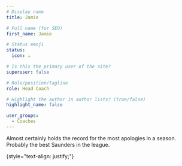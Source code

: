 ```yaml
---
# Display name
title: Jamie

# Full name (for SEO)
first_name: Jamie

# Status emoji
status:
  icon: ☕️

# Is this the primary user of the site?
superuser: false

# Role/position/tagline
role: Head Coach

# Highlight the author in author lists? (true/false)
highlight_name: false

user_groups:
  - Coaches
---
```


Almost certainly holds the record for the most apologies in a season. Probably the best Saunders in the league.

{style="text-align: justify;"}



